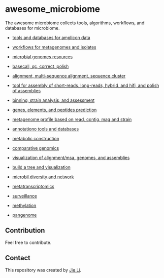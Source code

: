 # awesome_microbiome

The awesome microbiome collects tools, algorithms, workflows, and databases for microbiome.

- [tools and databases for amplicon data](./0.amplicon.md)
- [workflows for metagenomes and isolates](./1.workflows-metagenome-isolates.md)
- [microbial genomes resources](./2.microbial-genomes-resource.md)

- [basecall, qc, correct, polish](./3.basecall-qc-correct-fetch.md)
- [alignment, multi-sequence alignment, sequence cluster](./4.align-mapping-msa-cluster.md)
- [tool for assembly of short-reads, long-reads, hybrid, and hifi, and polish of assemblies](./5.assembly-short-long-hybrid-hifi-polish.md)
- [binning, strain analysis, and assessment](./6.bin-strain-assess.md)
- [genes, elements, and peptides prediction](./7.predict-gene-elements-peptides.md)
- [metagenome profile based on read, contig, mag and strain](./8.tax-read-contig-mag-strain.md)
- [annotationo tools and databases](./9.annotation-tools-databases.md)
- [metabolic construction](./10.metabolic.md)

- [comparative genomics](./11.comparative-genomics.md)

- [visualization of alignment/msa, genomes, and assemblies](./12.view-msa-genome-assemblies.md)

- [build a tree and visualization](./13.build_tree-view.md)

- [microbil diversity and network](14.microbial_diversity.md)

- [metatranscriptomics](./15.metatranscriptomic.md)

- [surveillance](./16.surveillance.md)

- [methylation](./17.methylation.md)

- [pangenome](./18.pangenome.md)

## Contribution
Feel free to contribute.

## Contact
This repository was created by [Jie Li](https://github.com/sh0ley4).
